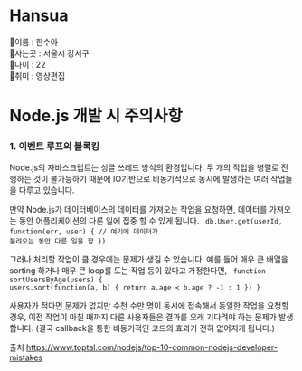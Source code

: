 # Hansua
🎀이름 : 한수아 <br>
🎀사는곳 : 서울시 강서구<br>
🎀나이 : 22 <br>
🎀취미 : 영상편집 <br>


# Node.js 개발 시 주의사항
<h3> 1. 이벤트 루프의 블록킹 </h3>
Node.js의 자바스크립트는 싱글 쓰레드 방식의 환경입니다. 
두 개의 작업을 병렬로 진행하는 것이 불가능하기 때문에 IO기반으로 비동기적으로 동시에 발생하는 여러 작업들을 다루고 있습니다.

만약 Node.js가 데이터베이스의 데이터를 가져오는 작업을 요청하면, 데이터를 가져오는 동안 어플리케이션의 다른 일에 집중 할 수 있게 됩니다.
 <code>
  db.User.get(userId, function(err, user) {
           // 여기에 데이터가 불려오는 동안 다른 일을 함
})
 </code>

그러나 처리할 작업이 클 경우에는 문제가 생길 수 있습니다.
예를 들어 매우 큰 배열을 sorting 하거나 매우 큰 loop를 도는 작업 등이 있다고 가정한다면,
 <code>
 function sortUsersByAge(users) {
           users.sort(function(a, b) {
                     return a.age < b.age ? -1 : 1
           })
}
 </code>

사용자가 적다면 문제가 없지만 수천 수만 명이 동시에 접속해서 동일한 작업을 요청할 경우, 이전 작업이 마칠 때까지 다른 사용자들은 결과를 오래 기다려야 하는 문제가 발생합니다. 
(결국 callback을 통한 비동기적인 코드의 효과가 전혀 없어지게 됩니다.)









출처 https://www.toptal.com/nodejs/top-10-common-nodejs-developer-mistakes
</PRE>
